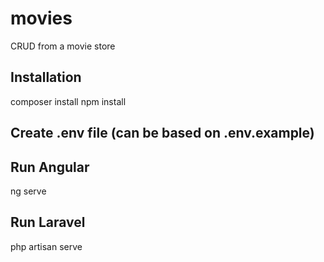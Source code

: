 # movies
CRUD from a movie store

## Installation
composer install
npm install

## Create .env file (can be based on .env.example)

##  Run Angular
ng serve

## Run Laravel
php artisan serve
